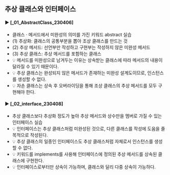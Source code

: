 ####
## 추상 클래스와 인터페이스
####
#### ► [_01_AbstractClass_230406]
- 클래스 · 메서드에서 미완성의 의미를 가진 키워드 abstract 실습
- (1) 추상화: 클래스의 공통부분을 뽑아 조상 클래스를 만드는 것
- (2) 추상 메서드: 선언부만 작성하고 구현부는 작성하지 않은 미완성 메서드
- (3) 추상 클래스: 추상 메서드를 포함하는 클래스
- 💡 메서드를 미완성으로 남겨두는 이유는 상속받는 클래스에 따라 메서드의 내용이 달라질 수 있기 때문이다.
- 💡 추상 클래스는 완성되지 않은 메서드가 존재하는 미완성 설계도이므로, 인스턴스를 생성할 수 없다.
- 💡 자손 클래스는 상속 후 오버라이딩을 통해 조상 클래스의 추상 메서드를 모두 구현해야 한다. 
####
#### ► [_02_interface_230408]
- 추상 클래스보다 추상화 정도가 높아 추상 메서드와 상수만을 멤버로 가질 수 있는 인터페이스 실습
- 💡 인터페이스는 추상 클래스처럼 미완성된 것으로, 다른 클래스를 작성에 도움을 줄 목적으로 작성된다.
- 💡 추상 클래스의 일종인 인터페이스도 추상 클래스처럼 자체로서 인스턴스를 생성할 수 없다.
- 💡 키워드를 implements를 사용해 인터페이스에 정의된 추상 메서드를 상속된 클래스에 구현한다.
- 💡 인터페이스로부터만 상속이 가능하며, 클래스와 달리 다중 상속이 가능하다.
####
